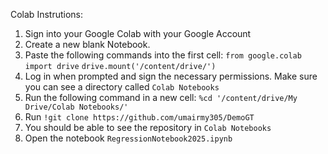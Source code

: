 Colab Instrutions:
1. Sign into your Google Colab with your Google Account
2. Create a new blank Notebook.
3. Paste the following commands into the first cell:
`from google.colab import drive`
`drive.mount('/content/drive/')`
4. Log in when prompted and sign the necessary permissions. Make sure you can see a directory called `Colab Notebooks`
5. Run the following command in a new cell: `%cd '/content/drive/My Drive/Colab Notebooks/'`
6. Run `!git clone https://github.com/umairmy305/DemoGT`
7. You should be able to see the repository in `Colab Notebooks`
8. Open the notebook `RegressionNotebook2025.ipynb`
